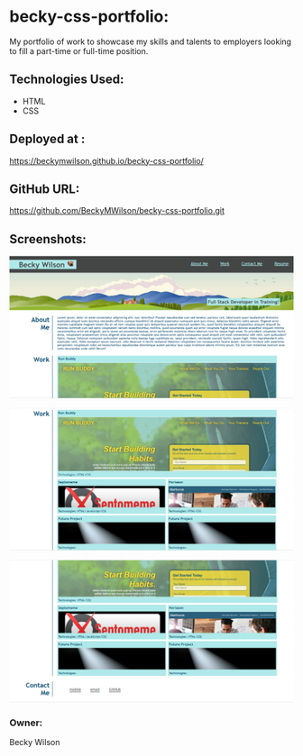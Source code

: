 # becky-css-portfolio:
My portfolio of work to showcase my skills and talents to employers looking to fill a part-time or full-time position.

## Technologies Used:
* HTML
* CSS

## Deployed at :
https://beckymwilson.github.io/becky-css-portfolio/

## GitHub URL:
https://github.com/BeckyMWilson/becky-css-portfolio.git


## Screenshots:

![Landing Page](https://github.com/BeckyMWilson/becky-css-portfolio/blob/main/assets/images/Screenshot1_Portfolio.png)

![Next Page](https://github.com/BeckyMWilson/becky-css-portfolio/blob/main/assets/images/Screenshot2_Portfolio.png)

![Last/Bottom Page](https://github.com/BeckyMWilson/becky-css-portfolio/blob/main/assets/images/Screenshot3_Portfolio.png)


### Owner:
Becky Wilson